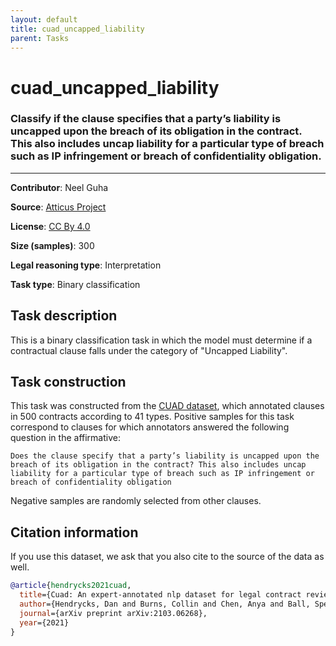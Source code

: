 ```yaml
---
layout: default
title: cuad_uncapped_liability
parent: Tasks
---
```

# cuad_uncapped_liability

### Classify if the clause specifies that a party’s liability is uncapped upon the breach of its obligation in the contract. This also includes uncap liability for a particular type of breach such as IP infringement or breach of confidentiality obligation.
---

**Contributor**: Neel Guha 

**Source**: [Atticus Project](https://www.atticusprojectai.org/cuad>)

**License**: [CC By 4.0](https://creativecommons.org/licenses/by/4.0/)

**Size (samples)**: 300

**Legal reasoning type**: Interpretation

**Task type**: Binary classification

## Task description

This is a binary classification task in which the model must determine if a contractual clause falls under the category of "Uncapped Liability".

## Task construction

This task was constructed from the [CUAD dataset](https://www.atticusprojectai.org/cuad), which annotated clauses in 500 contracts according to 41 types. Positive samples for this task correspond to clauses for which annotators answered the following question in the affirmative:

```text
Does the clause specify that a party’s liability is uncapped upon the breach of its obligation in the contract? This also includes uncap liability for a particular type of breach such as IP infringement or breach of confidentiality obligation
```

Negative samples are randomly selected from other clauses.

## Citation information
If you use this dataset, we ask that you also cite to the source of the data as well.

```bib
@article{hendrycks2021cuad,
  title={Cuad: An expert-annotated nlp dataset for legal contract review},
  author={Hendrycks, Dan and Burns, Collin and Chen, Anya and Ball, Spencer},
  journal={arXiv preprint arXiv:2103.06268},
  year={2021}
}
```

